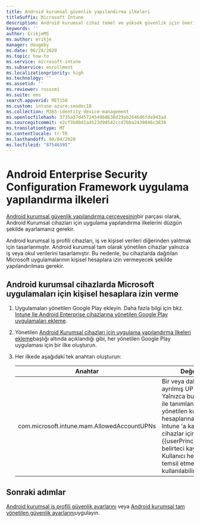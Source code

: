 ```yaml
---
title: Android kurumsal güvenlik yapılandırma ilkeleri
titleSuffix: Microsoft Intune
description: Android kurumsal cihaz temel ve yüksek güvenlik için önerilen kısıtlamaları ve ayarları öğrenin.
keywords: ''
author: ErikjeMS
ms.author: erikje
manager: dougeby
ms.date: 06/24/2020
ms.topic: how-to
ms.service: microsoft-intune
ms.subservice: enrollment
ms.localizationpriority: high
ms.technology: ''
ms.assetid: ''
ms.reviewer: rosssmi
ms.suite: ems
search.appverid: MET150
ms.custom: intune-azure;seodec18
ms.collection: M365-identity-device-management
ms.openlocfilehash: 3735a37d4572454968638d29ab2646d6fda943ad
ms.sourcegitcommit: e2cf3b80d1a4523d98542ccd7bba2439046c3830
ms.translationtype: MT
ms.contentlocale: tr-TR
ms.lasthandoff: 08/04/2020
ms.locfileid: "87546595"
---
```

# <a name="android-enterprise-security-configuration-framework-app-configuration-policies"></a>Android Enterprise Security Configuration Framework uygulama yapılandırma ilkeleri

[Android kurumsal güvenlik yapılandırma çerçevesinin](android-configuration-framework.md)bir parçası olarak, Android Kurumsal cihazları için uygulama yapılandırma ilkelerini düzgün şekilde ayarlamanız gerekir.

Android kurumsal iş profili cihazları, iş ve kişisel verileri diğerinden yalıtmak için tasarlanmıştır. Android kurumsal tam olarak yönetilen cihazlar yalnızca iş veya okul verilerini tasarlamıştır. Bu nedenle, bu cihazlarda dağıtılan Microsoft uygulamalarının kişisel hesaplara izin vermeyecek şekilde yapılandırılması gerekir.

## <a name="disallow-personal-accounts-for-microsoft-apps-on-android-enterprise-devices"></a>Android kurumsal cihazlarda Microsoft uygulamaları için kişisel hesaplara izin verme

1. Uygulamaları yönetilen Google Play ekleyin. Daha fazla bilgi için bkz. [Intune Ile Android Enterprise cihazlarına yönetilen Google Play uygulamaları ekleme](../apps/apps-add-android-for-work.md).
2. Yönetilen [Android Kurumsal cihazları için uygulama yapılandırma Ilkeleri ekleme]()başlığı altında açıklandığı gibi, her yönetilen Google Play uygulaması için bir ilke oluşturun.
3. Her ilkede aşağıdaki tek anahtarı oluşturun:

    | Anahtar | Değerler |
    | --- | --- |
    | com.microsoft.intune.mam.AllowedAccountUPNs | Bir veya daha fazla; ayrılmış UPN 'ler.<br>Yalnızca bu anahtar ile tanımlanan yönetilen kullanıcı hesaplarına izin verilir.<br>Intune 'a kayıtlı cihazlar için, {{userPrincipalName}} belirteci kayıtlı Kullanıcı hesabını temsil etmek için kullanılabilir. |


## <a name="next-steps"></a>Sonraki adımlar
[Android kurumsal iş profili güvenlik ayarlarını](android-work-profile-security-settings.md) veya [Android kurumsal tam yönetilen güvenlik ayarlarını](android-fully-managed-security-settings.md)uygulayın.